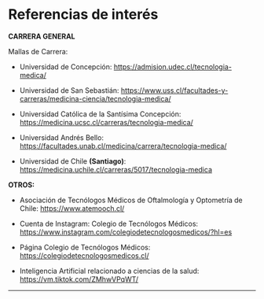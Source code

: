 # Referencias de interés

<b>CARRERA GENERAL</b>

Mallas de Carrera:

- Universidad de Concepción:
https://admision.udec.cl/tecnologia-medica/

- Universidad de San Sebastián:
https://www.uss.cl/facultades-y-carreras/medicina-ciencia/tecnologia-medica/

- Universidad Católica de la Santísima Concepción:
https://medicina.ucsc.cl/carreras/tecnologia-medica/

- Universidad Andrés Bello:
https://facultades.unab.cl/medicina/carrera/tecnologia-medica/

- Universidad de Chile <b>(Santiago)</b>:
https://medicina.uchile.cl/carreras/5017/tecnologia-medica


<b>OTROS:</b>

- Asociación de Tecnólogos Médicos de Oftalmología y Optometría de Chile: https://www.atemooch.cl/

- Cuenta de Instagram: Colegio de Tecnólogos Médicos: https://www.instagram.com/colegiodetecnologosmedicos/?hl=es

- Página Colegio de Tecnólogos Médicos: https://colegiodetecnologosmedicos.cl/
  
- Inteligencia Artificial relacionado a ciencias de la salud: https://vm.tiktok.com/ZMhwVPqWT/

----- 
